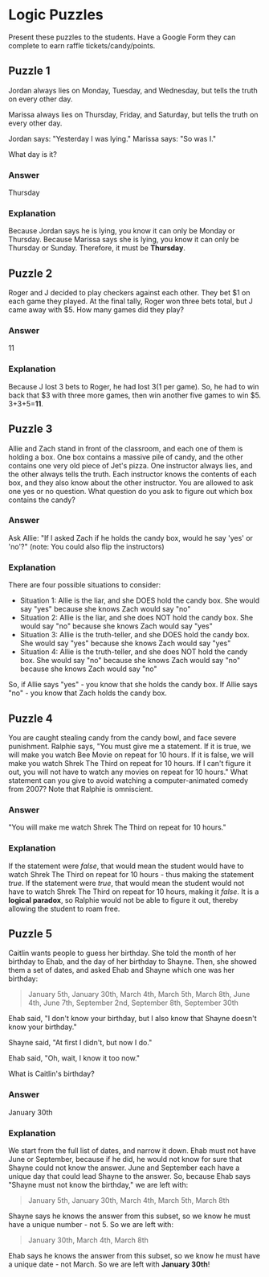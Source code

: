 # Logic Puzzles
Present these puzzles to the students. Have a Google Form they can complete to earn raffle tickets/candy/points.

## Puzzle 1
Jordan always lies on Monday, Tuesday, and Wednesday, but tells the truth on every other day.

Marissa always lies on Thursday, Friday, and Saturday, but tells the truth on every other day.

Jordan says: "Yesterday I was lying."
Marissa says: "So was I."

What day is it?

### Answer
Thursday

### Explanation
Because Jordan says he is lying, you know it can only be Monday or Thursday. Because Marissa says she is lying, you know it can only be Thursday or Sunday. Therefore, it must be **Thursday**.

## Puzzle 2
Roger and J decided to play checkers against each other. They bet $1 on each game they played. At the final tally, Roger won three bets total, but J came away with $5. How many games did they play?

### Answer
11

### Explanation
Because J lost 3 bets to Roger, he had lost $3 ($1 per game). So, he had to win back that $3 with three more games, then win another five games to win $5. 3+3+5=**11**.

## Puzzle 3
Allie and Zach stand in front of the classroom, and each one of them is holding a box. One box contains a massive pile of candy, and the other contains one very old piece of Jet's pizza. One instructor always lies, and the other always tells the truth. Each instructor knows the contents of each box, and they also know about the other instructor. You are allowed to ask one yes or no question. What question do you ask to figure out which box contains the candy?

### Answer
Ask Allie: "If I asked Zach if he holds the candy box, would he say 'yes' or 'no'?" (note: You could also flip the instructors)

### Explanation
There are four possible situations to consider:

- Situation 1: Allie is the liar, and she DOES hold the candy box. She would say "yes" because she knows Zach would say "no"
- Situation 2: Allie is the liar, and she does NOT hold the candy box. She would say "no" because she knows Zach would say "yes"
- Situation 3: Allie is the truth-teller, and she DOES hold the candy box. She would say "yes" because she knows Zach would say "yes"
- Situation 4: Allie is the truth-teller, and she does NOT hold the candy box. She would say "no" because she knows Zach would say "no" because she knows Zach would say "no"

So, if Allie says "yes" - you know that she holds the candy box. If Allie says "no" - you know that Zach holds the candy box.

## Puzzle 4
You are caught stealing candy from the candy bowl, and face severe punishment. Ralphie says, "You must give me a statement. If it is true, we will make you watch Bee Movie on repeat for 10 hours. If it is false, we will make you watch Shrek The Third on repeat for 10 hours. If I can't figure it out, you will not have to watch any movies on repeat for 10 hours." What statement can you give to avoid watching a computer-animated comedy from 2007? Note that Ralphie is omniscient.

### Answer
"You will make me watch Shrek The Third on repeat for 10 hours."

### Explanation
If the statement were _false_, that would mean the student would have to watch Shrek The Third on repeat for 10 hours - thus making the statement _true_. If the statement were _true_, that would mean the student would not have to watch Shrek The Third on repeat for 10 hours, making it _false_. It is a **logical paradox**, so Ralphie would not be able to figure it out, thereby allowing the student to roam free.

## Puzzle 5
Caitlin wants people to guess her birthday. She told the month of her birthday to Ehab, and the day of her birthday to Shayne. Then, she showed them a set of dates, and asked Ehab and Shayne which one was her birthday:

> January 5th, January 30th, March 4th, March 5th, March 8th, June 4th, June 7th, September 2nd, September 8th, September 30th

Ehab said, "I don't know your birthday, but I also know that Shayne doesn't know your birthday."

Shayne said, "At first I didn't, but now I do."

Ehab said, "Oh, wait, I know it too now."

What is Caitlin's birthday?

### Answer
January 30th

### Explanation
We start from the full list of dates, and narrow it down. Ehab must not have June or September, because if he did, he would not know for sure that Shayne could not know the answer. June and September each have a unique day that could lead Shayne to the answer. So, because Ehab says "Shayne must not know the birthday," we are left with:

> January 5th, January 30th, March 4th, March 5th, March 8th

Shayne says he knows the answer from this subset, so we know he must have a unique number - not 5. So we are left with:

> January 30th, March 4th, March 8th

Ehab says he knows the answer from this subset, so we know he must have a unique date - not March. So we are left with **January 30th**!
